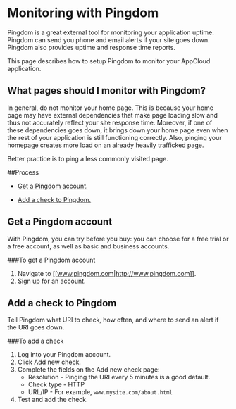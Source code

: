 # Monitoring with Pingdom

Pingdom is a great external tool for monitoring your application uptime. Pingdom can send you phone and email alerts if your site goes down. Pingdom also provides uptime and response time reports.

This page describes how to setup Pingdom to monitor your AppCloud application. 
<!--This page also describes how to use FitterHappier to create a unique URI for your application specifically to be monitored by Pingdom.-->

## What pages should I monitor with Pingdom?
In general, do not monitor your home page. This is because your home page may have external dependencies that make page loading slow and thus not accurately reflect your site response time. Moreover, if one of these dependencies goes down, it brings down your home page even when the rest of your application is still functioning correctly. Also, pinging your homepage creates more load on an already heavily trafficked page.

Better practice is to ping a less commonly visited page.

<!-- or to use a tool like the FitterHappier plugin to create a page specifically for tracking uptime-->

##Process

* [Get a Pingdom account.][1]

<!-- * [(Optional) Install the FitterHappier plugin.][2] * [(Optional) Update and verify your environment.][3]-->

* [Add a check to Pingdom.][4]


<h2 id="topic1">Get a Pingdom account</h2>

With Pingdom, you can try before you buy: you can choose for a free trial or a free account, as well as basic and business accounts.

###To get a Pingdom account
1. Navigate to [[www.pingdom.com|http://www.pingdom.com]].
2. Sign up for an account.

<!-- <h2 id="topic2"> (Optional) Install the FitterHappier plugin</h2>

FitterHappier is a Rails plugin that provides actions for monitoring the availability of websites and databases. The FitterHappier monitoring controller disables unnecessary Rails features, such as sessions, layouts, and logging. It creates URIs that can be monitored fast and efficiently.

For information about the FitterHappier plugin, see [[github.com/atmos/fitter_happier|http://github.com/atmos/fitter_happier]]. 

<h3 id="topic5">To install the FitterHappier plugin</h3>

1. Run the following commands from the project root of your Rails application:

        cd vendor/plugins
        git clone git://github.com/atmos/fitter_happier.git

2. Start your application in development mode and test the following URIs:

        curl localhost:3000/fitter_happier
        FitterHappier Site Check Passed

        curl localhost:3000/fitter_happier/site_check
        FitterHappier Site Check Passed @ Wed, 17 Dec 2008 14:27:47 -0800

        curl localhost:3000/fitter_happier/site_and_database_check
        FitterHappier Site and Database Check Passed @ Wed, 17 Dec 2008 14:27:57 -0800
        Schema Version: 20081217141904


<h2 id="topic3"> (Optional) Update and verify your environment for the FitterHappier plugin</h2>

After you install FitterHappier, redeploy your application and confirm that the FitterHappier URIs have been added to your deployed application. 

### To update and verify your environment
1. Commit the changes to your git repository so that the FitterHappier plugin is added to your application.   
2. Redeploy your application.
3. Verify that the deployment was successful by testing the same URIs as [above][5], replacing "localhost:3000" with your application's hostname. -->

<h2 id="topic4"> Add a check to Pingdom</h2>

Tell Pingdom what URI to check, how often, and where to send an alert if the URI goes down.

###To add a check 
1. Log into your Pingdom account.
2. Click Add new check.
3. Complete the fields on the Add new check page:  
    * Resolution - Pinging the URI every 5 minutes is a good default.
    * Check type - HTTP
    * URL/IP - For example, `www.mysite.com/about.html`
4. Test and add the check.

<!--    * URL/IP For example, `www.mysite.com/fitter_happier/site_check` or `www.mysite.com/about.html` -->

[1]: #topic1        "topic1"
[2]: #topic2        "topic2"
[3]: #topic3        "topic3"	
[4]: #topic4        "topic4"
[5]: #topic5        "topic5"